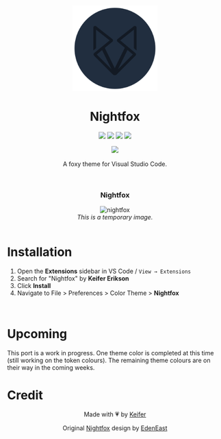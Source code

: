 <p align="center">
<img width="200" height="200" src="./icon.png">
</p>
<h1 align="center">Nightfox</h1>

<p align="center">
  <a href="https://github.com/keifererikson/vscode-nightfox/stargazers">
    <img src="https://img.shields.io/github/stars/keifererikson/vscode-nightfox?colorA=192330&colorB=719cd6&style=for-the-badge&"></a>
  <a href="https://github.com/keifererikson/vscode-nightfox/issues">
    <img src="https://img.shields.io/github/issues/keifererikson/vscode-nightfox?colorA=192330&colorB=dbc074&style=for-the-badge&"></a>
  <a href="https://github.com/keifererikson/vscode-nightfox/contributors">
    <img src="https://img.shields.io/github/contributors/keifererikson/vscode-nightfox?colorA=192330&colorB=81b29a&style=for-the-badge&"></a>
  <a href="https://github.com/keifererikson/vscode-nightfox/network/members">
    <img src="https://img.shields.io/github/forks/keifererikson/vscode-nightfox?colorA=192330&colorB=9d79d6&style=for-the-badge&"></a>
</p>
<p align="center">
  <!-- <a href="https://code.visualstudio.com/updates/v1_12">
    <img src="https://img.shields.io/badge/vscode-v1.12+-373277.svg?colorA=192330&colorB=63CDCF&style=for-the-badge"></a> -->
  <a href="https://github.com/suguru03/made-in-canada">
    <img src="https://img.shields.io/badge/made%20in-canada-008751.svg?colorA=192330&colorB=C94F6D&style=for-the-badge"></a>
</p>
<p align="center">
  A foxy theme for Visual Studio Code.
</p>
</br>
<div align="center">
  <h3>Nightfox</h3><img width="700" height="auto" src="https://user-images.githubusercontent.com/2746374/158456286-9e3ee657-60e6-49d8-b85e-dcab285b31c3.png" alt="nightfox" style="border-radius:1%" /><br/>
  <em>This is a temporary image.</em>
</div>

<br/>

# Installation

1. Open the **Extensions** sidebar in VS Code / `View → Extensions`
2. Search for "Nightfox" by **Keifer Erikson**
3. Click **Install** 
4. Navigate to File > Preferences > Color Theme > **Nightfox**

<br/>

# Upcoming
This port is a work in progress. One theme color is completed at this time (still working on the token colours). The remaining theme colours are on their way in the coming weeks.

# Credit
<p align="center">
  Made with
  <g-emoji class="g-emoji" alias="heartpulse" fallback-src="https://github.githubassets.com/images/icons/emoji/unicode/1f497.png?v8">💗</g-emoji>
  by <a href="https://github.com/keifererikson">Keifer</a>
</p>
<p align="center">
  Original
  <a href="https://github.com/EdenEast/nightfox.nvim">Nightfox</a>
  design by
  <a href="https://github.com/EdenEast">EdenEast</a>
</p>